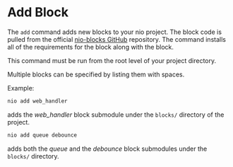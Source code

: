 # Add Block

The `add` command adds new blocks to your nio project. The block code is pulled from the official [nio-blocks GitHub](https://github.com/nio-blocks) repository. The command installs all of the requirements for the block along with the block.

This command must be run from the root level of your project directory.

Multiple blocks can be specified by listing them with spaces.

Example:
```bash
nio add web_handler
```
adds the _web_handler_ block submodule under the `blocks/` directory of the project.

```bash
nio add queue debounce
```
adds both the _queue_ and the _debounce_ block submodules under the `blocks/` directory.
